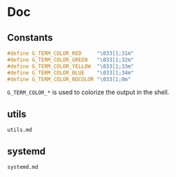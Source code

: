 # Doc

## Constants

```c
#define G_TERM_COLOR_RED     "\033[1;31m"
#define G_TERM_COLOR_GREEN   "\033[1;32m"
#define G_TERM_COLOR_YELLOW  "\033[1;33m"
#define G_TERM_COLOR_BLUE    "\033[1;34m"
#define G_TERM_COLOR_NOCOLOR "\033[1;0m"
```

`G_TERM_COLOR_*` is used to colorize the output in the shell.

## utils

`utils.md`

## systemd

`systemd.md`